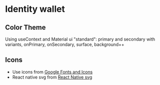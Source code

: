 
# Identity wallet

## Color Theme
Using useContext and Material ui "standard":
  primary and secondary with variants, onPrimary, onSecondary, surface, background++

## Icons
- Use icons from [Google Fonts and Icons](https://fonts.google.com/icons)
- React native svg from [React Native svg](https://github.com/react-native-svg/react-native-svg)